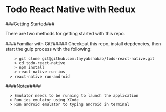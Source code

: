 # Todo React Native with Redux

###Getting Started###

There are two methods for getting started with this repo.

####Familiar with Git?#####
Checkout this repo, install depdencies, then start the gulp process with the following:

```
	> git clone git@github.com:tayyabshabab/todo-react-native.git
	> cd todo-react-native
	> npm install
	> react-native run-ios
  > react-native run-android
```

####Note#####

```
  > Emulator needs to be running to launch the application
  > Run ios emulator using XCode
  > Run android emulator to typing android in terminal
```
